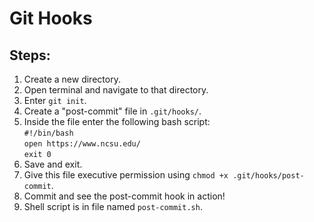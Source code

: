 # Git Hooks

## Steps:
1. Create a new directory.
2. Open terminal and navigate to that directory.
3. Enter `git init`.
4. Create a "post-commit" file in `.git/hooks/`.
5. Inside the file enter the following bash script:  
    `#!/bin/bash`  
    `open https://www.ncsu.edu/`   
    `exit 0`  
6. Save and exit.
7. Give this file executive permission using `chmod +x .git/hooks/post-commit`.
8. Commit and see the post-commit hook in action!
9. Shell script is in file named `post-commit.sh`.

